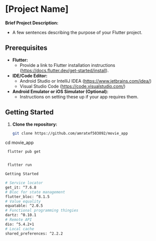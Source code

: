 # [Project Name]

**Brief Project Description:**
* A few sentences describing the purpose of your Flutter project.

## Prerequisites

* **Flutter:**
    *  Provide a link to Flutter installation instructions (https://docs.flutter.dev/get-started/install).
* **IDE/Code Editor:**
    * Android Studio or IntelliJ IDEA (https://www.jetbrains.com/idea/)
    * Visual Studio Code (https://code.visualstudio.com/)
* **Android Emulator or iOS Simulator (Optional):**
    * Instructions on setting these up if your app requires them.

## Getting Started

1. **Clone the repository:**
   ```bash
   git clone https://github.com/amratef503092/movie_app
   

cd movie_app
   ```bash
    flutter pub get

   
    flutter run
 
 Getting Started

# Service locator
  get_it: ^7.6.8
  # Bloc for state management
  flutter_bloc: ^8.1.5
  # Value equality
  equatable: ^2.0.5
  # Functional programming thingies
  dartz: ^0.10.1
  # Remote API
  dio: ^5.4.2+1
  # Local cache
  shared_preferences: ^2.2.2 
    



